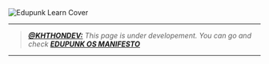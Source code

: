 <img src="../../assets/edupunk-os-learn@2x.png" srcset="../../assets/edupunk-os-learn@1x.png 1x, ../../assets/edupunk-os-learn@2x.png 2x" alt="Edupunk Learn Cover">

---

> _**[@KHTHONDEV:](https://github.com/khthondev)** This page is under developement. You can go and check **[EDUPUNK OS MANIFESTO](../main/MANIFESTO.md)**_

---